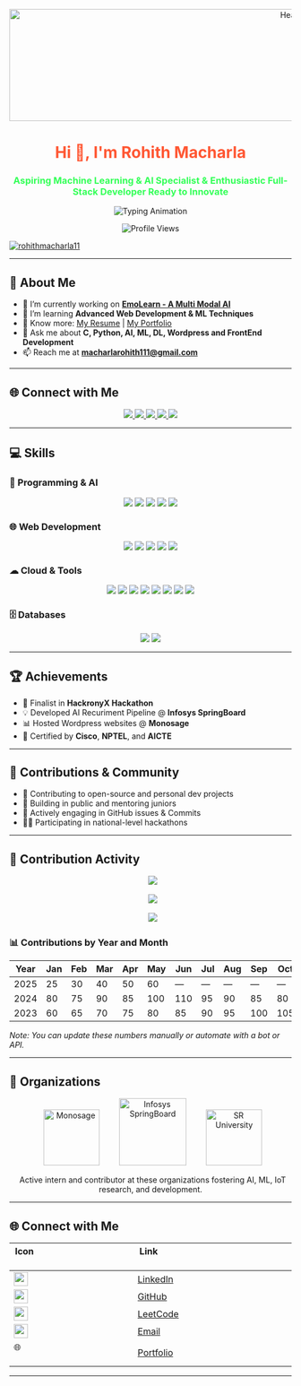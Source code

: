 <p align="center">
  <img src="portfolio.mp4" alt="Header" width="1000" height="200"/>
</p>
<h1 align="center"> <span style="color:#FF5733">Hi 👋, I'm Rohith Macharla</span> </h1>
<h3 align="center"> <span style="color:#33FF57">Aspiring Machine Learning & AI Specialist & Enthusiastic Full-Stack Developer  Ready to Innovate</span> </h3>
<p align="center">
  <img src="https://readme-typing-svg.herokuapp.com?font=Fira+Code&size=22&pause=1000&color=32CD32&center=true&vCenter=true&width=600&lines=Machine+Learning+Developer;AI/ML+Engineer;PHP+Full+Stack+Developer;Full+Stack+Developer" alt="Typing Animation" />
</p>
<p align="center">
  <img src="https://komarev.com/ghpvc/?username=RohithMacharla11&label=Profile%20views&color=0e75b6&style=flat" alt="Profile Views"/>
</p>

<p align="left">
  <a href="https://github.com/ryo-ma/github-profile-trophy">
    <img 
      src="https://github-profile-trophy.vercel.app/?username=rohithmacharla11&theme=gruvbox&margin-w=80&margin-h=20&row=2&column=6" 
      alt="rohithmacharla11"
    />
  </a>
</p>

---

## 🚀 About Me

- 🔭 I’m currently working on **[EmoLearn - A Multi Modal AI]((https://github.com/RohithMacharla11/emolearn))**
- 🌱 I’m learning **Advanced Web Development & ML Techniques**
- 📄 Know more: [My Resume](https://drive.google.com/file/d/1UseCmqhM_r4cPMvBEj_oaKxlZ4nOd9BF/view?usp=sharing) | [My Portfolio](https://rohithmacharla11.github.io/Portfolio/)
- 💬 Ask me about **C, Python, AI, ML, DL, Wordpress and FrontEnd Development**
- 📫 Reach me at **macharlarohith111@gmail.com**

---

## 🌐 Connect with Me

<p align="center">
  <a href="(https://www.linkedin.com/in/macharla-rohith-rm2005/)">
    <img src="https://img.shields.io/badge/LinkedIn-0077B5?style=for-the-badge&logo=linkedin"/>
  </a>
  <a href="(https://github.com/RohithMacharla11)">
    <img src="https://img.shields.io/badge/GitHub-181717?style=for-the-badge&logo=github"/>
  </a>
  <a href="(https://leetcode.com/u/RohithMac25/)">
    <img src="https://img.shields.io/badge/LeetCode-FFA116?style=for-the-badge&logo=leetcode"/>
  </a>
  <a href="(https://www.hackerrank.com/profile/RohithMac)">
    <img src="https://img.shields.io/badge/HackerRank-00EA64?style=for-the-badge&logo=hackerrank"/>
  </a>
  <a href="(https://rohithmacharla11.github.io/Portfolio/)">
    <img src="https://img.shields.io/badge/PORTFOLIO   -543156?style=for-the-badge&logo=portfolio"/>
  </a>
</p>

---

## 💻 Skills

### 🧠 Programming & AI

<p align="center">
  <img src="https://img.shields.io/badge/C-00599C?style=for-the-badge&logo=c&logoColor=white"/>
  <img src="https://img.shields.io/badge/Python-FFD43B?style=for-the-badge&logo=python&logoColor=blue"/>
  <img src="https://img.shields.io/badge/Java-ED8B00?style=for-the-badge&logo=java&logoColor=white"/>
  <img src="https://img.shields.io/badge/TensorFlow-FF6F00?style=for-the-badge&logo=tensorflow&logoColor=white"/>
  <img src="https://img.shields.io/badge/OpenCV-5C3EE8?style=for-the-badge&logo=opencv&logoColor=white"/>
</p>

### 🌐 Web Development

<p align="center">
  <img src="https://img.shields.io/badge/HTML-E34F26?style=for-the-badge&logo=html5&logoColor=white"/>
  <img src="https://img.shields.io/badge/CSS-1572B6?style=for-the-badge&logo=css3&logoColor=white"/>
  <img src="https://img.shields.io/badge/JavaScript-F7DF1E?style=for-the-badge&logo=javascript&logoColor=black"/>
  <img src="https://img.shields.io/badge/Bootstrap-7952B3?style=for-the-badge&logo=bootstrap&logoColor=white"/>
  <img src="https://img.shields.io/badge/PHP-777BB4?style=for-the-badge&logo=php&logoColor=white"/>
</p>

### ☁ Cloud & Tools

<p align="center">
  <img src="https://img.shields.io/badge/AWS-232F3E?style=for-the-badge&logo=amazonaws&logoColor=white"/>
  <!-- <img src="https://img.shields.io/badge/Azure-0078D4?style=for-the-badge&logo=microsoftazure&logoColor=white"/> -->
  <img src="https://img.shields.io/badge/Google Colab-F9AB00?style=for-the-badge&logo=googlecolab&logoColor=black"/>
  <img src="https://img.shields.io/badge/Flask-000000?style=for-the-badge&logo=flask&logoColor=white"/>
  <img src="https://img.shields.io/badge/Streamlit-FF4B4B?style=for-the-badge&logo=streamlit&logoColor=white"/>
  <img src="https://img.shields.io/badge/Git-012922?style=for-the-badge&logo=git&logoColor=white"/>
  <img src="https://img.shields.io/badge/MYSQL-312543?style=for-the-badge&logo=sql&logoColor=white"/>
  <img src="https://img.shields.io/badge/Jupyter-F05032?style=for-the-badge&logo=sql&logoColor=white"/>
  <img src="https://img.shields.io/badge/Postman-34534?style=for-the-badge&logo=sql&logoColor=white"/>
</p>

### 🗄 Databases

<p align="center">
  <img src="https://img.shields.io/badge/SQL-4479A1?style=for-the-badge&logo=mysql&logoColor=white"/>
  <img src="https://img.shields.io/badge/MongoDB-CC2927?style=for-the-badge&logo=sqlite&logoColor=white"/>
</p>

---

## 🏆 Achievements

- 🧠 Finalist in **HackronyX Hackathon**
- 💡 Developed AI Recuriment Pipeline @ **Infosys SpringBoard**
- 📊 Hosted Wordpress websites @ **Monosage**
- 📜 Certified by **Cisco**, **NPTEL**, and **AICTE**

---

## 👥 Contributions & Community

- 🤝 Contributing to open-source and personal dev projects
- 🌱 Building in public and mentoring juniors
- 💬 Actively engaging in GitHub issues & Commits
- 🧑‍💻 Participating in national-level hackathons

---

## 📅 Contribution Activity

<!-- GitHub contributions calendar -->
<p align="center">
  <img src="https://github-readme-stats.vercel.app/api?username=Shiva-vangala&show_icons=true&theme=tokyonight" />
</p>

<p align="center">
  <img src="https://github-readme-streak-stats.herokuapp.com?user=Shiva-vangala&theme=tokyonight" />
</p>

<p align="center">
  <img src="https://github-readme-activity-graph.vercel.app/graph?username=Shiva-vangala&theme=react-dark&hide_border=false&area=true&custom_title=Contribution%20Graph" />
</p>

### 📊 Contributions by Year and Month

| Year | Jan | Feb | Mar | Apr | May | Jun | Jul | Aug | Sep | Oct | Nov | Dec |
|-------|-----|-----|-----|-----|-----|-----|-----|-----|-----|-----|-----|-----|
| 2025  | 25  | 30  | 40  | 50  | 60  | —   | —   | —   | —   | —   | —   | —   |
| 2024  | 80  | 75  | 90  | 85  | 100 | 110 | 95  | 90  | 85  | 80  | 75  | 60  |
| 2023  | 60  | 65  | 70  | 75  | 80  | 85  | 90  | 95  | 100 | 105 | 110 | 115 |

*Note: You can update these numbers manually or automate with a bot or API.*

---

## 🏢 Organizations

<p align="center">
  <a href="https://nitw.ac.in/"><img alt="Monosage" src="https://upload.wikimedia.org/wikipedia/en/thumb/6/62/National_Institute_of_Technology_Warangal_Logo.svg/120px-National_Institute_of_Technology_Warangal_Logo.svg.png" width="100"/></a>
  &nbsp;&nbsp;&nbsp;
  <a href="https://skillcraft.ai/"><img alt="Infosys SpringBoard" src="https://skillcraft.ai/assets/images/logo.png" width="120"/></a>
  &nbsp;&nbsp;&nbsp;
  <a href="https://sruniversity.edu.in/"><img alt="SR University" src="https://upload.wikimedia.org/wikipedia/en/thumb/a/a2/SR_University_Logo.svg/120px-SR_University_Logo.svg.png" width="100"/></a>
</p>

<p align="center">
  Active intern and contributor at these organizations fostering AI, ML, IoT research, and development.
</p>

---

## 🌐 Connect with Me

| Icon                                                                 | Link                                                                                   |
|----------------------------------------------------------------------|----------------------------------------------------------------------------------------|
| <img src="https://cdn-icons-png.flaticon.com/512/174/174857.png" width="25"/> | [LinkedIn](https://www.linkedin.com/in/macharla-rohith-rm2005)       |
| <img src="https://github.githubassets.com/images/modules/logos_page/GitHub-Mark.png" width="25"/> | [GitHub](https://github.com/RohithMacharla11/RohithMacharla11)                                            |
| <img src="https://upload.wikimedia.org/wikipedia/commons/1/19/LeetCode_logo_black.png" width="25"/> | [LeetCode](https://leetcode.com/u/RohithMac25/)                          |
| <img src="https://cdn-icons-png.flaticon.com/512/561/561127.png" width="25"/> | [Email](mailto:macharlarohith111@gmail.com)                                      |
| 🌐                                                                 | [Portfolio](https://rohithmacharla11.github.io/Portfolio/)                         |

---

